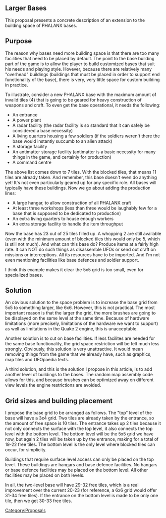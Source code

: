 ## Larger Bases

This proposal presents a concrete description of an extension to the
building space of PHALANX bases.

## Purpose

The reason why bases need more building space is that there are too many
facilities that need to be placed by default. The point to the base
building part of the game is to allow the player to build customized
bases that suit his needs and playing style. Hovever, because there are
relatively many "overhead" buildings (buildings that must be placed in
order to support end functionality of the base), there is very, very
little space for custom building in practice.

To illustrate, consider a new PHALANX base with the maximum amount of
invalid tiles (4) that is going to be geared for heavy construction of
weapons and craft. To even get the base operational, it needs the
following:

- An entrance
- A power plant
- A radar facility (the radar facility is so standard that it can safely
  be considered a base necessity)
- A living quarters housing a few soldiers (if the soldiers weren't
  there the base would instantly succumb to an alien attack)
- A storage facility
- An antimatter storage facility (antimatter is a basic necessity for
  many things in the game, and certainly for production)
- A command centre

The above list comes down to 7 tiles. With the blocked tiles, that means
11 tiles are already taken. And remember, this base doesn't even do
anything yet! It's not even particularly geared up for any specific
role. All bases will typically have these buildings. Now we go about
adding the production lines:

- A large hangar, to allow construction of all PHALANX craft
- At least three workshops (less than three would be laughably few for a
  base that is supposed to be dedicated to production)
- An extra living quarters to house enough workers
- An extra storage facility to handle the item throughput

Now the base has 23 out of 25 tiles filled up. A whopping 2 are still
available (even with the minimum amount of blocked tiles this would only
be 5, which is still not much). And what can this base do? Produce items
at a fairly high rate. It can NOT do such things as disassemble UFOs or
send out craft on missions or interceptions. All its resources have to
be imported. And I'm not even mentioning facilities like base defences
and soldier support.

I think this example makes it clear the 5x5 grid is too small, even for
specialized bases.

## Solution

An obvious solution to the space problem is to increase the base grid
from 5x5 to something larger, like 6x6. However, this is not practical.
The most important reason is that the larger the grid, the more brushes
are going to be displayed on the same level at the same time. Because of
hardware limitations (more precisely, limitations of the hardware we
want to support) as well as limitations in the Quake 2 engine, this is
unacceptable.

Another solution is to cut on base facilities. If less facilites are
needed for the same base functionality, the grid space restriction will
be felt much less strongly. Obviously, this solution is very
unattractive. It would mean removing things from the game that we
already have, such as graphics, map tiles and UFOpaedia texts.

A third solution, and this is the solution I propose in this article, is
to add another level of buildings to the bases. The random map assembly
code allows for this, and because brushes can be optimized away on
different view levels the engine restrictions are avoided.

## Grid sizes and building placement

I propose the base grid to be arranged as follows. The "top" level of
the base will have a 3x4 grid. Two tiles are already taken by the
entrance, so the amount of free space is 10 tiles. The entrance takes up
2 tiles because it not only connects the surface with the top level, it
also connects the top level with the bottom level. The bottom level will
be the 5x5 grid we have now, but again 2 tiles will be taken up by the
entrance, making for a total of 19-22 free tiles. The bottom level is
the only level where blocked tiles can occur, for simplicity.

Buildings that require surface level access can only be placed on the
top level. These buildings are hangars and base defence facilities. No
hangars or base defence facilities may be placed on the bottom level.
All other facilities may be placed on both levels.

In all, the two-level base will have 29-32 free tiles, which is a real
improvement over the current 20-23 (for reference, a 6x6 grid would
offer 31-34 free tiles). If the entrance on the bottom level is made to
be only one tile, then we get 30-33 free tiles.

[Category:Proposals](Category:Proposals "wikilink")